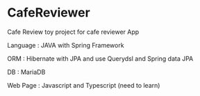 # CafeReviewer

Cafe Review
toy project for cafe reviewer App

Language : JAVA with Spring Framework

ORM : Hibernate with JPA and use Querydsl and Spring data JPA

DB : MariaDB

Web Page : Javascript and Typescript (need to learn)
